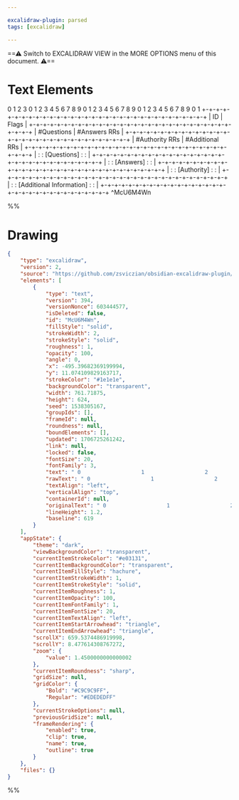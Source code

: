 ```yaml
---

excalidraw-plugin: parsed
tags: [excalidraw]

---
```

==⚠  Switch to EXCALIDRAW VIEW in the MORE OPTIONS menu of this document. ⚠==


# Text Elements
 0                   1                   2                   3
 0 1 2 3 4 5 6 7 8 9 0 1 2 3 4 5 6 7 8 9 0 1 2 3 4 5 6 7 8 9 0 1
+-+-+-+-+-+-+-+-+-+-+-+-+-+-+-+-+-+-+-+-+-+-+-+-+-+-+-+-+-+-+-+-+
|               ID              |             Flags             |
+-+-+-+-+-+-+-+-+-+-+-+-+-+-+-+-+-+-+-+-+-+-+-+-+-+-+-+-+-+-+-+-+
|           #Questions          |          #Answers RRs         |
+-+-+-+-+-+-+-+-+-+-+-+-+-+-+-+-+-+-+-+-+-+-+-+-+-+-+-+-+-+-+-+-+
|         #Authority RRs        |        #Additional RRs        |
+-+-+-+-+-+-+-+-+-+-+-+-+-+-+-+-+-+-+-+-+-+-+-+-+-+-+-+-+-+-+-+-+
|                                                               :
:                          [Questions]                          :
:                                                               |
+-+-+-+-+-+-+-+-+-+-+-+-+-+-+-+-+-+-+-+-+-+-+-+-+-+-+-+-+-+-+-+-+
|                                                               :
:                           [Answers]                           :
:                                                               |
+-+-+-+-+-+-+-+-+-+-+-+-+-+-+-+-+-+-+-+-+-+-+-+-+-+-+-+-+-+-+-+-+
|                                                               :
:                          [Authority]                          :
:                                                               |
+-+-+-+-+-+-+-+-+-+-+-+-+-+-+-+-+-+-+-+-+-+-+-+-+-+-+-+-+-+-+-+-+
|                                                               :
:                    [Additional Information]                   :
:                                                               |
+-+-+-+-+-+-+-+-+-+-+-+-+-+-+-+-+-+-+-+-+-+-+-+-+-+-+-+-+-+-+-+-+
 ^McU6M4Wn

%%
# Drawing
```json
{
	"type": "excalidraw",
	"version": 2,
	"source": "https://github.com/zsviczian/obsidian-excalidraw-plugin/releases/tag/2.0.2",
	"elements": [
		{
			"type": "text",
			"version": 394,
			"versionNonce": 603444577,
			"isDeleted": false,
			"id": "McU6M4Wn",
			"fillStyle": "solid",
			"strokeWidth": 2,
			"strokeStyle": "solid",
			"roughness": 1,
			"opacity": 100,
			"angle": 0,
			"x": -495.39682369199994,
			"y": 11.074109829163717,
			"strokeColor": "#1e1e1e",
			"backgroundColor": "transparent",
			"width": 761.71875,
			"height": 624,
			"seed": 1538305167,
			"groupIds": [],
			"frameId": null,
			"roundness": null,
			"boundElements": [],
			"updated": 1706725261242,
			"link": null,
			"locked": false,
			"fontSize": 20,
			"fontFamily": 3,
			"text": " 0                   1                   2                   3\n 0 1 2 3 4 5 6 7 8 9 0 1 2 3 4 5 6 7 8 9 0 1 2 3 4 5 6 7 8 9 0 1\n+-+-+-+-+-+-+-+-+-+-+-+-+-+-+-+-+-+-+-+-+-+-+-+-+-+-+-+-+-+-+-+-+\n|               ID              |             Flags             |\n+-+-+-+-+-+-+-+-+-+-+-+-+-+-+-+-+-+-+-+-+-+-+-+-+-+-+-+-+-+-+-+-+\n|           #Questions          |          #Answers RRs         |\n+-+-+-+-+-+-+-+-+-+-+-+-+-+-+-+-+-+-+-+-+-+-+-+-+-+-+-+-+-+-+-+-+\n|         #Authority RRs        |        #Additional RRs        |\n+-+-+-+-+-+-+-+-+-+-+-+-+-+-+-+-+-+-+-+-+-+-+-+-+-+-+-+-+-+-+-+-+\n|                                                               :\n:                          [Questions]                          :\n:                                                               |\n+-+-+-+-+-+-+-+-+-+-+-+-+-+-+-+-+-+-+-+-+-+-+-+-+-+-+-+-+-+-+-+-+\n|                                                               :\n:                           [Answers]                           :\n:                                                               |\n+-+-+-+-+-+-+-+-+-+-+-+-+-+-+-+-+-+-+-+-+-+-+-+-+-+-+-+-+-+-+-+-+\n|                                                               :\n:                          [Authority]                          :\n:                                                               |\n+-+-+-+-+-+-+-+-+-+-+-+-+-+-+-+-+-+-+-+-+-+-+-+-+-+-+-+-+-+-+-+-+\n|                                                               :\n:                    [Additional Information]                   :\n:                                                               |\n+-+-+-+-+-+-+-+-+-+-+-+-+-+-+-+-+-+-+-+-+-+-+-+-+-+-+-+-+-+-+-+-+\n",
			"rawText": " 0                   1                   2                   3\n 0 1 2 3 4 5 6 7 8 9 0 1 2 3 4 5 6 7 8 9 0 1 2 3 4 5 6 7 8 9 0 1\n+-+-+-+-+-+-+-+-+-+-+-+-+-+-+-+-+-+-+-+-+-+-+-+-+-+-+-+-+-+-+-+-+\n|               ID              |             Flags             |\n+-+-+-+-+-+-+-+-+-+-+-+-+-+-+-+-+-+-+-+-+-+-+-+-+-+-+-+-+-+-+-+-+\n|           #Questions          |          #Answers RRs         |\n+-+-+-+-+-+-+-+-+-+-+-+-+-+-+-+-+-+-+-+-+-+-+-+-+-+-+-+-+-+-+-+-+\n|         #Authority RRs        |        #Additional RRs        |\n+-+-+-+-+-+-+-+-+-+-+-+-+-+-+-+-+-+-+-+-+-+-+-+-+-+-+-+-+-+-+-+-+\n|                                                               :\n:                          [Questions]                          :\n:                                                               |\n+-+-+-+-+-+-+-+-+-+-+-+-+-+-+-+-+-+-+-+-+-+-+-+-+-+-+-+-+-+-+-+-+\n|                                                               :\n:                           [Answers]                           :\n:                                                               |\n+-+-+-+-+-+-+-+-+-+-+-+-+-+-+-+-+-+-+-+-+-+-+-+-+-+-+-+-+-+-+-+-+\n|                                                               :\n:                          [Authority]                          :\n:                                                               |\n+-+-+-+-+-+-+-+-+-+-+-+-+-+-+-+-+-+-+-+-+-+-+-+-+-+-+-+-+-+-+-+-+\n|                                                               :\n:                    [Additional Information]                   :\n:                                                               |\n+-+-+-+-+-+-+-+-+-+-+-+-+-+-+-+-+-+-+-+-+-+-+-+-+-+-+-+-+-+-+-+-+\n",
			"textAlign": "left",
			"verticalAlign": "top",
			"containerId": null,
			"originalText": " 0                   1                   2                   3\n 0 1 2 3 4 5 6 7 8 9 0 1 2 3 4 5 6 7 8 9 0 1 2 3 4 5 6 7 8 9 0 1\n+-+-+-+-+-+-+-+-+-+-+-+-+-+-+-+-+-+-+-+-+-+-+-+-+-+-+-+-+-+-+-+-+\n|               ID              |             Flags             |\n+-+-+-+-+-+-+-+-+-+-+-+-+-+-+-+-+-+-+-+-+-+-+-+-+-+-+-+-+-+-+-+-+\n|           #Questions          |          #Answers RRs         |\n+-+-+-+-+-+-+-+-+-+-+-+-+-+-+-+-+-+-+-+-+-+-+-+-+-+-+-+-+-+-+-+-+\n|         #Authority RRs        |        #Additional RRs        |\n+-+-+-+-+-+-+-+-+-+-+-+-+-+-+-+-+-+-+-+-+-+-+-+-+-+-+-+-+-+-+-+-+\n|                                                               :\n:                          [Questions]                          :\n:                                                               |\n+-+-+-+-+-+-+-+-+-+-+-+-+-+-+-+-+-+-+-+-+-+-+-+-+-+-+-+-+-+-+-+-+\n|                                                               :\n:                           [Answers]                           :\n:                                                               |\n+-+-+-+-+-+-+-+-+-+-+-+-+-+-+-+-+-+-+-+-+-+-+-+-+-+-+-+-+-+-+-+-+\n|                                                               :\n:                          [Authority]                          :\n:                                                               |\n+-+-+-+-+-+-+-+-+-+-+-+-+-+-+-+-+-+-+-+-+-+-+-+-+-+-+-+-+-+-+-+-+\n|                                                               :\n:                    [Additional Information]                   :\n:                                                               |\n+-+-+-+-+-+-+-+-+-+-+-+-+-+-+-+-+-+-+-+-+-+-+-+-+-+-+-+-+-+-+-+-+\n",
			"lineHeight": 1.2,
			"baseline": 619
		}
	],
	"appState": {
		"theme": "dark",
		"viewBackgroundColor": "transparent",
		"currentItemStrokeColor": "#e03131",
		"currentItemBackgroundColor": "transparent",
		"currentItemFillStyle": "hachure",
		"currentItemStrokeWidth": 1,
		"currentItemStrokeStyle": "solid",
		"currentItemRoughness": 1,
		"currentItemOpacity": 100,
		"currentItemFontFamily": 1,
		"currentItemFontSize": 20,
		"currentItemTextAlign": "left",
		"currentItemStartArrowhead": "triangle",
		"currentItemEndArrowhead": "triangle",
		"scrollX": 659.5374486919998,
		"scrollY": 8.477614308767272,
		"zoom": {
			"value": 1.4500000000000002
		},
		"currentItemRoundness": "sharp",
		"gridSize": null,
		"gridColor": {
			"Bold": "#C9C9C9FF",
			"Regular": "#EDEDEDFF"
		},
		"currentStrokeOptions": null,
		"previousGridSize": null,
		"frameRendering": {
			"enabled": true,
			"clip": true,
			"name": true,
			"outline": true
		}
	},
	"files": {}
}
```
%%